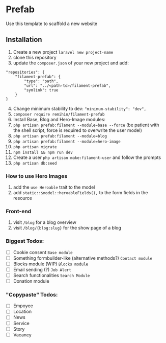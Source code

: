 # Prefab

Use this template to scaffold a new website

## Installation

1. Create a new project `laravel new project-name`
2. clone this repository
3. update the `composer.json` of your new project and add: 
```
"repositories": {
    "filament-prefab": {
        "type": "path",
        "url": "../<path-to>/filament-prefab",
        "symlink": true
    }
} 
```
4. Change minimum stability to dev: `"minimum-stability": "dev",`
5. `composer require remihin/filament-prefab`
6. Install Base, Blog and Hero-Image modules:
7. `php artisan prefab:filament --module=base --force` (be patient with the shell script, force is required to overwrite the user model)
8. `php artisan prefab:filament --module=blog`
9. `php artisan prefab:filament --module=hero-image`
10. `php artisan migrate`
11. `npm install && npm run dev`
12. Create a user `php artisan make:filament-user` and follow the prompts
13. `php artisan db:seed`

### How to use Hero Images
1. add the `use Heroable` trait to the model
2. add `static::$model::heroableFields(),` to the form fields in the resource

### Front-end
1. visit `/blog` for a blog overview
2. visit `/blog/{blog:slug}` for the show page of a blog

### Biggest Todos:
- [ ] Cookie consent `Base module`
- [ ] Something formbuilder-like (alternative methods?) `Contact module`
- [ ] Blocks module (WIP) `Blocks module`
- [ ] Email sending (?) `Job Alert`
- [ ] Search functionalities `Search Module`
- [ ] Donation module

### "Copypaste" Todos:
- [ ] Empoyee
- [ ] Location
- [ ] News
- [ ] Service
- [ ] Story
- [ ] Vacancy
